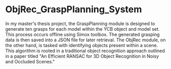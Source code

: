 # ObjRec_GraspPlanning_System
In my master's thesis project, the GraspPlanning module is designed to generate ten grasps for each model within the YCB object and model set. This process occurs offline using Simox toolbox. The generated grasping data is then saved into a JSON file for later retrieval. The ObjRec module, on the other hand, is tasked with identifying objects present within a scene. This algorithm is rooted in a traditional object recognition approach outlined in a paper titled "An Efficient RANSAC for 3D Object Recognition in Noisy and Occluded Scenes."

